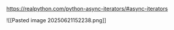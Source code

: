 https://realpython.com/python-async-iterators/#async-iterators

![[Pasted image 20250621152238.png]]


